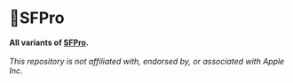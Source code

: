 # 🍎SFPro

**All variants of [SFPro](https://developer.apple.com/fonts/).**
<br><br>
*This repository is not affiliated with, endorsed by, or associated with Apple Inc.*

